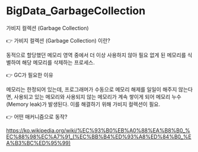 # BigData_GarbageCollection
가비지 컬렉션 (Garbage Collection)

👉 가비지 컬렉션 (Garbage Collection) 이란?

동적으로 할당했던 메모리 영역 중에서 더 이상 사용하지 않아 필요 없게 된 메모리를 식별하여 해당 메모리를 삭제하는 프로세스.


👉 GC가 필요한 이유

메모리는 한정되어 있는데, 프로그래머가 수동으로 메모리 해제를 일일이 해주지 않는다면, 사용되고 있는 메모리와 사용되지 않는 메모리가 계속 쌓이게 되어 메모리 누수(Memory leak)가 발생된다. 이를 해결하기 위해 가비지 컬렉션이 필요.


👉 어떤 매커니즘으로 동작?

https://ko.wikipedia.org/wiki/%EC%93%B0%EB%A0%88%EA%B8%B0_%EC%88%98%EC%A7%91_(%EC%BB%B4%ED%93%A8%ED%84%B0_%EA%B3%BC%ED%95%99)
